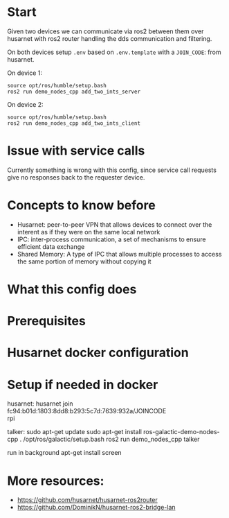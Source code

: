 # Start

Given two devices we can communicate via ros2 between them over husarnet with ros2 router handling the dds communication and filtering. 

On both devices setup `.env` based on `.env.template` with a `JOIN_CODE`: from husarnet. 

On device 1:
```
source opt/ros/humble/setup.bash
ros2 run demo_nodes_cpp add_two_ints_server
```

On device 2:
```
source opt/ros/humble/setup.bash
ros2 run demo_nodes_cpp add_two_ints_client
```

# Issue with service calls

Currently something is wrong with this config, since service call requests give no responses back to the requester device. 


# Concepts to know before 
- Husarnet: peer-to-peer VPN that allows devices to connect over the interent as if they were on the same local network
- IPC: inter-process communication, a set of mechanisms to ensure efficient data exchange
- Shared Memory: A type of IPC that allows multiple processes to access the same portion of memory without copying it

# What this config does



# Prerequisites



# Husarnet docker configuration

# Setup if needed in docker
husarnet:
husarnet join \
fc94:b01d:1803:8dd8:b293:5c7d:7639:932a/JOINCODE \
rpi

talker:
sudo apt-get update
sudo apt-get install ros-galactic-demo-nodes-cpp
. /opt/ros/galactic/setup.bash
ros2 run demo_nodes_cpp talker

run in background
apt-get install screen


# More resources:
- https://github.com/husarnet/husarnet-ros2router
- https://github.com/DominikN/husarnet-ros2-bridge-lan
